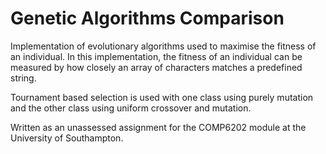Genetic Algorithms Comparison
=================

Implementation of evolutionary algorithms used to maximise the fitness of an individual.
In this implementation, the fitness of an individual can be measured by how closely an array of characters matches a predefined string.

Tournament based selection is used with one class using purely mutation and the other class using uniform crossover and mutation.

Written as an unassessed assignment for the COMP6202 module at the University of Southampton.
